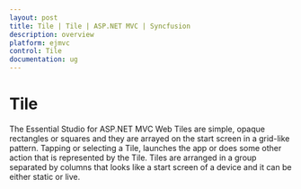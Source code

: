 ```yaml
---
layout: post
title: Tile | Tile | ASP.NET MVC | Syncfusion
description: overview
platform: ejmvc
control: Tile
documentation: ug
---
```


# Tile

The Essential Studio for ASP.NET MVC Web Tiles are simple, opaque rectangles or squares and they are arrayed on the start screen in a grid-like pattern. Tapping or selecting a Tile, launches the app or does some other action that is represented by the Tile. Tiles are arranged in a group separated by columns that looks like a start screen of a device and it can be either static or live.

